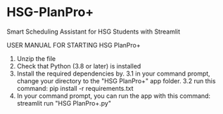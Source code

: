 # HSG-PlanPro+
Smart Scheduling Assistant for HSG Students with Streamlit

USER MANUAL FOR STARTING HSG PlanPro+
1. Unzip the file
2. Check that Python (3.8 or later) is installed
3. Install the required dependencies by.
	3.1 in your command prompt, change your directory to the "HSG PlanPro+" app folder.
	3.2 run this command: pip install -r requirements.txt
4. In your command prompt, you can run the app with this command: streamlit run "HSG PlanPro+.py"

